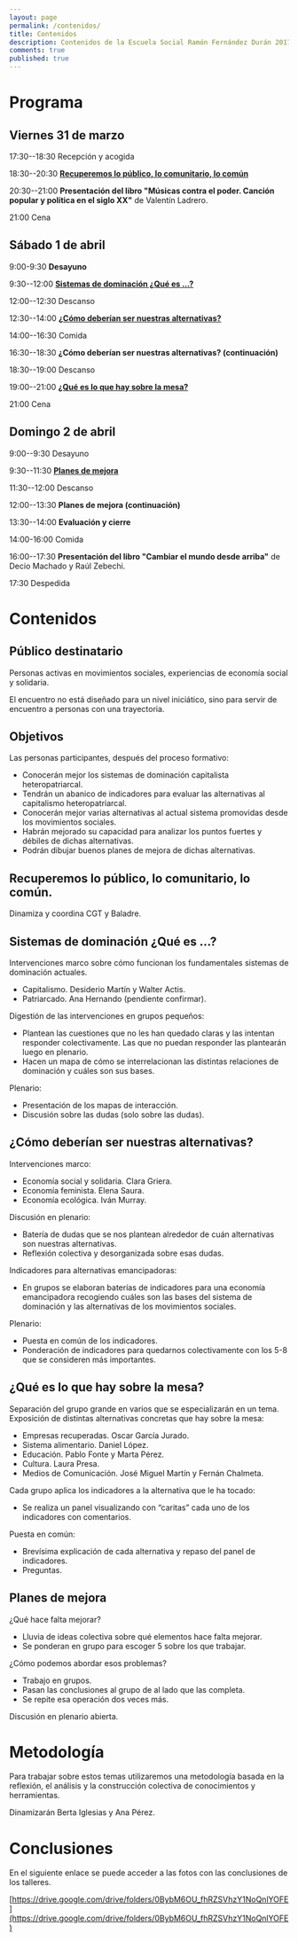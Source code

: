 ```yaml
---
layout: page
permalink: /contenidos/
title: Contenidos
description: Contenidos de la Escuela Social Ramón Fernández Durán 2017
comments: true
published: true
---
```


# Programa

## Viernes 31 de marzo

17:30--18:30 Recepción y acogida

18:30--20:30 **[Recuperemos lo público, lo comunitario, lo común](#taller1)**

20:30--21:00 **Presentación del libro "Músicas contra el poder. Canción popular y política en el siglo XX"** de Valentín Ladrero.

21:00 Cena

## Sábado 1 de abril

9:00-9:30 **Desayuno**

9:30--12:00 **[Sistemas de dominación ¿Qué es ...?](#taller2)**

12:00--12:30 Descanso

12:30--14:00 **[¿Cómo deberían ser nuestras alternativas?](#taller3)**

14:00--16:30 Comida

16:30--18:30 **¿Cómo deberían ser nuestras alternativas? (continuación)**

18:30--19:00 Descanso

19:00--21:00 **[¿Qué es lo que hay sobre la mesa?](#taller4)**

21:00 Cena

## Domingo 2 de abril

9:00--9:30 Desayuno

9:30--11:30 **[Planes de mejora](#taller5)**

11:30--12:00 Descanso

12:00--13:30 **Planes de mejora (continuación)**

13:30--14:00 **Evaluación y cierre**

14:00-16:00 Comida

16:00--17:30 **Presentación del libro "Cambiar el mundo desde arriba"** de Decio Machado y Raúl Zebechi.

17:30 Despedida

# Contenidos

## Público destinatario

Personas activas en movimientos sociales, experiencias de economía social y solidaria.

El encuentro no está diseñado para un nivel iniciático, sino para servir de encuentro a personas con una trayectoria.

## Objetivos

Las personas participantes, después del proceso formativo:

- Conocerán mejor los sistemas de dominación capitalista heteropatriarcal.
- Tendrán un abanico de indicadores para evaluar las alternativas al capitalismo heteropatriarcal.
- Conocerán mejor varias alternativas al actual sistema promovidas desde los movimientos sociales.
- Habrán mejorado su capacidad para analizar los puntos fuertes y débiles de dichas alternativas.
- Podrán dibujar buenos planes de mejora de dichas alternativas.

## <a name="taller1"></a>Recuperemos lo público, lo comunitario, lo común.

Dinamiza y coordina CGT y Baladre.

## <a name="taller2"></a>Sistemas de dominación ¿Qué es ...?

Intervenciones marco sobre cómo funcionan los fundamentales sistemas de dominación actuales.

- Capitalismo. Desiderio Martín y Walter Actis.
- Patriarcado. Ana Hernando (pendiente confirmar).

Digestión de las intervenciones en grupos pequeños:

- Plantean las cuestiones que no les han quedado claras y las intentan responder colectivamente. Las que no puedan responder las plantearán luego en plenario.
- Hacen un mapa de cómo se interrelacionan las distintas relaciones de dominación y cuáles son sus bases.

Plenario:

- Presentación de los mapas de interacción.
- Discusión sobre las dudas (solo sobre las dudas).

## <a name="taller3"></a>¿Cómo deberían ser nuestras alternativas?

Intervenciones marco:

- Economía social y solidaria. Clara Griera.
- Economía feminista. Elena Saura.
- Economía ecológica. Iván Murray.

Discusión en plenario:

- Batería de dudas que se nos plantean alrededor de cuán alternativas son nuestras alternativas.
- Reflexión colectiva y desorganizada sobre esas dudas.

Indicadores para alternativas emancipadoras:

- En grupos se elaboran baterías de indicadores para una economía emancipadora recogiendo cuáles son las bases del sistema de dominación y las alternativas de los movimientos sociales.

Plenario:

- Puesta en común de los indicadores.
- Ponderación de indicadores para quedarnos colectivamente con los 5-8 que se consideren más importantes.

## <a name="taller4"></a>¿Qué es lo que hay sobre la mesa?

Separación del grupo grande en varios que se especializarán en un tema.
Exposición de distintas alternativas concretas que hay sobre la mesa:

- Empresas recuperadas. Oscar García Jurado.
- Sistema alimentario. Daniel López.
- Educación. Pablo Fonte y Marta Pérez.
- Cultura. Laura Presa.
- Medios de Comunicación. José Miguel Martín y Fernán Chalmeta.

Cada grupo aplica los indicadores a la alternativa que le ha tocado:

- Se realiza un panel visualizando con “caritas” cada uno de los indicadores con comentarios.

Puesta en común:

- Brevísima explicación de cada alternativa y repaso del panel de indicadores.
- Preguntas.


## <a name="taller5"></a>Planes de mejora
¿Qué hace falta mejorar?

- Lluvia de ideas colectiva sobre qué elementos hace falta mejorar.
- Se ponderan en grupo para escoger 5 sobre los que trabajar.

¿Cómo podemos abordar esos problemas?

- Trabajo en grupos.
- Pasan las conclusiones al grupo de al lado que las completa.
- Se repite esa operación dos veces más.

Discusión en plenario abierta.

# Metodología

Para trabajar sobre estos temas utilizaremos una metodología basada en la reflexión, el análisis y la construcción colectiva de conocimientos y herramientas.

Dinamizarán Berta Iglesias y Ana Pérez.

<!-- Puedes descargar el programa en formato [pdf](/docs/programa_escuela_ramon_fdez_2016.pdf). -->

# Conclusiones

En el siguiente enlace se puede acceder a las fotos con las conclusiones de los talleres.

[https://drive.google.com/drive/folders/0BybM6OU_fhRZSVhzY1NoQnlYOFE](https://drive.google.com/drive/folders/0BybM6OU_fhRZSVhzY1NoQnlYOFE)
